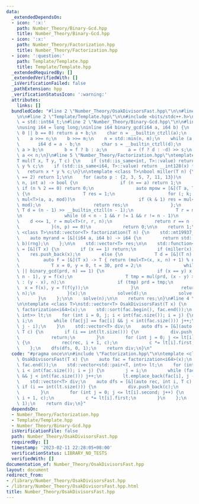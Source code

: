 ```yaml
---
data:
  _extendedDependsOn:
  - icon: ':x:'
    path: Number_Theory/Binary-Gcd.hpp
    title: Number_Theory/Binary-Gcd.hpp
  - icon: ':x:'
    path: Number_Theory/Factorization.hpp
    title: Number_Theory/Factorization.hpp
  - icon: ':question:'
    path: Template/Template.hpp
    title: Template/Template.hpp
  _extendedRequiredBy: []
  _extendedVerifiedWith: []
  _isVerificationFailed: false
  _pathExtension: hpp
  _verificationStatusIcon: ':warning:'
  attributes:
    links: []
  bundledCode: "#line 2 \"Number_Theory/OsakDivisorsFast.hpp\"\n\n#line 2 \"Number_Theory/Factorization.hpp\"\
    \n\n#line 2 \"Template/Template.hpp\"\n\n#include <bits/stdc++.h>\n\nusing i64\
    \ = std::int64_t;\n#line 2 \"Number_Theory/Binary-Gcd.hpp\"\n\n#line 4 \"Number_Theory/Binary-Gcd.hpp\"\
    \nusing i64 = long long;\ninline i64 binary_gcd(i64 a, i64 b) {\n    if (a ==\
    \ 0 || b == 0) return a + b;\n    char n = __builtin_ctzll(a);\n    char m = __builtin_ctzll(b);\n\
    \    a >>= n;\n    b >>= m;\n    n = std::min(n, m);\n    while (a != b) {\n \
    \       i64 d = a - b;\n        char s = __builtin_ctzll(d);\n        bool f =\
    \ a > b;\n        b = f ? b : a;\n        a = (f ? d : -d) >> s;\n    }\n    return\
    \ a << n;\n}\n#line 5 \"Number_Theory/Factorization.hpp\"\ntemplate <class T>\n\
    T mul(T x, T y, T c) {\n    if (std::is_same<int, T>::value) return 1ll * x *\
    \ y % c;\n    if (std::is_same<i64, T>::value) return __int128(x) * y % c;\n \
    \   return x * y % c;\n}\n\ntemplate <class T>\nbool miller(T n) {\n    if (n\
    \ == 2) return 1;\n\n    for (auto p : {2, 3, 5, 7, 11, 13})\n        if ([&](T\
    \ n, int a) -> bool {\n                if (n == a) return 1;\n               \
    \ if (n % 2 == 0) return 0;\n                auto mpow = [&](T a, T k, T mod)\
    \ {\n                    T res = 1;\n                    for (; k; k /= 2, a =\
    \ mul<T>(a, a, mod))\n                        if (k & 1) res = mul<T>(res, a,\
    \ mod);\n                    return res;\n                };\n               \
    \ T d = (n - 1) >> __builtin_ctzll(n - 1);\n                T r = mpow(a, d, n);\n\
    \n                while (d < n - 1 && r != 1 && r != n - 1)\n                \
    \    d <<= 1, r = mul<T>(r, r, n);\n                return r == n - 1 || d & 1;\n\
    \            }(n, p) == 0)\n            return 0;\n\n    return 1;\n}\ntemplate\
    \ <class T>\nstd::vector<T> factorization(T n) {\n    std::mt19937_64 rng(std::time(nullptr));\n\
    \    auto myrand = [&](i64 a, i64 b) -> i64 {\n        return std::uniform_int_distribution<i64>(a,\
    \ b)(rng);\n    };\n\n    std::vector<T> res;\n\n    std::function<void(T)> solve\
    \ = [&](T x) {\n        if (x == 1) return;\n        if (miller(x))\n        \
    \    res.push_back(x);\n        else {\n            T d = [&](T n) {\n       \
    \         auto f = [&](T x) -> T { return (mul<T>(x, x, n) + 1) % n; };\n    \
    \            T x = 0, y = 0, t = 30, prd = 2;\n                while (t++ % 40\
    \ || binary_gcd(prd, n) == 1) {\n                    if (x == y) x = myrand(2,\
    \ n - 1), y = f(x);\n                    T tmp = mul(prd, (x - y) > 0 ? (x - y)\
    \ : (y - x), n);\n                    if (tmp) prd = tmp;\n                  \
    \  x = f(x), y = f(f(y));\n                }\n                return binary_gcd(prd,\
    \ n);\n            }(x);\n            solve(d);\n            solve(x / d);\n \
    \       }\n    };\n\n    solve(n);\n\n    return res;\n}\n#line 4 \"Number_Theory/OsakDivisorsFast.hpp\"\
    \n\ntemplate <class T>\nstd::vector<T> OsakDivisorsFast(T x) {\n    auto fac =\
    \ factorization<i64>(x);\n    std::sort(fac.begin(), fac.end());\n    std::vector<std::pair<T,\
    \ int>> lt;\n    for (int i = 0, j; i < int(fac.size()); i = j) {\n        j =\
    \ i;\n        while (fac[j] == fac[i] && j < int(fac.size())) j++;\n        lt.emplace_back(fac[i],\
    \ j - i);\n    }\n    std::vector<T> div;\n    auto dfs = [&](auto rec, int i,\
    \ T c) {\n        if (i == int(lt.size())) {\n            div.push_back(c);\n\
    \            return;\n        }\n        for (int j = 0; j <= lt[i].second; j++)\
    \ {\n            rec(rec, i + 1, c);\n            c *= lt[i].first;\n        }\n\
    \    };\n    dfs(dfs, 0, 1);\n    return div;\n}\n"
  code: "#pragma once\n\n#include \"Factorization.hpp\"\n\ntemplate <class T>\nstd::vector<T>\
    \ OsakDivisorsFast(T x) {\n    auto fac = factorization<i64>(x);\n    std::sort(fac.begin(),\
    \ fac.end());\n    std::vector<std::pair<T, int>> lt;\n    for (int i = 0, j;\
    \ i < int(fac.size()); i = j) {\n        j = i;\n        while (fac[j] == fac[i]\
    \ && j < int(fac.size())) j++;\n        lt.emplace_back(fac[i], j - i);\n    }\n\
    \    std::vector<T> div;\n    auto dfs = [&](auto rec, int i, T c) {\n       \
    \ if (i == int(lt.size())) {\n            div.push_back(c);\n            return;\n\
    \        }\n        for (int j = 0; j <= lt[i].second; j++) {\n            rec(rec,\
    \ i + 1, c);\n            c *= lt[i].first;\n        }\n    };\n    dfs(dfs, 0,\
    \ 1);\n    return div;\n}"
  dependsOn:
  - Number_Theory/Factorization.hpp
  - Template/Template.hpp
  - Number_Theory/Binary-Gcd.hpp
  isVerificationFile: false
  path: Number_Theory/OsakDivisorsFast.hpp
  requiredBy: []
  timestamp: '2023-02-11 22:28:05+08:00'
  verificationStatus: LIBRARY_NO_TESTS
  verifiedWith: []
documentation_of: Number_Theory/OsakDivisorsFast.hpp
layout: document
redirect_from:
- /library/Number_Theory/OsakDivisorsFast.hpp
- /library/Number_Theory/OsakDivisorsFast.hpp.html
title: Number_Theory/OsakDivisorsFast.hpp
---
```

